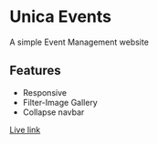 # Unica Events

A simple Event Management website

## Features

- Responsive
- Filter-Image Gallery
- Collapse navbar

[Live link](https://milan-sony.github.io/unica_events/)

